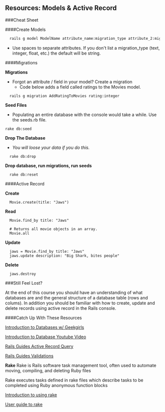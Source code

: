 ## Resources: Models & Active Record

###Cheat Sheet

####Create Models

```bash
  rails g model ModelName attribute_name:migration_type attribute_2:migration_type
```
* Use spaces to separate attributes. If you don't list a migration_type (text, integer, float, etc.) the default will be string.

####Migrations

__Migrations__

* Forgot an attribute / field in your model? Create a migration
  * Code below adds a field called ratings to the Movies model.

```
  rails g migration AddRatingToMovies rating:integer
```

__Seed Files__

* Populating an entire database with the console would take a while. Use the seeds.rb file.

```
rake db:seed
```

__Drop The Database__

* _You will loose your data if you do this._

```
  rake db:drop
```

__Drop database, run migrations, run seeds__

```
  rake db:reset
```

####Active Record

__Create__

  ```
    Movie.create(title: "Jaws")
  ```

__Read__

  ```
    Movie.find_by title: "Jaws"
  ```

  ```
    # Returns all movie objects in an array.
    Movie.all
  ```

__Update__

  ```
    jaws = Movie.find_by title: "Jaws"
    jaws.update description: "Big Shark, bites people"
  ```

__Delete__

  ```
    jaws.destroy
  ```


###Still Feel Lost?

At the end of this course you should have an understanding of what databases are and the general structure of a database table (rows and colums). In addition you should be familiar with how to create, update and delete records using active record in the Rails console.

####Catch Up With These Resources

[Introduction to Databases w/ Geekgirls](http://geekgirls.com/2011/09/databases-from-scratch-i-introduction/)

[Introduction to Database Youtube Video](http://www.youtube.com/watch?v=KgiCxe-ZW8o
)

[Rails Guides Active Record Query](http://edgeguides.rubyonrails.org/active_record_querying.html)

[Rails Guides Validations](http://edgeguides.rubyonrails.org/active_record_validations.html)


__Rake__
Rake is Rails software task management tool, often used to automate moving, compiling, and deleting Ruby files

Rake executes tasks defined in rake files which describe tasks to be completed using Ruby anonymous function blocks

[Introduction to using rake](http://guides.rubyonrails.org/command_line.html#rake
)

[User guide to rake](http://docs.rubyrake.org/user_guide/index.html
)

